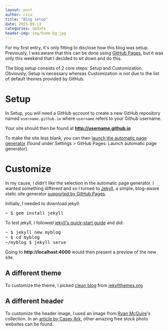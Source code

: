 ```yaml
---
layout: post
author: csiu
title: "Blog setup"
date: 2015-09-13
categories: update
header-img: img/home-bg.jpg
---
```

For my first entry, it's only fitting to disclose how this blog was setup.
Previously, I was aware that this can be done using [GitHub Pages](https://pages.github.com), but it was only this weekend that I decided to sit down and do this.

The blog setup consists of 2 core steps: Setup and Customization.
Obviously, Setup is necessary whereas Customization is not
due to the list of default themes provided by GitHub.

# Setup
In Setup, you will need a GitHub account
to create a new GitHub repository named `username.github.io`
where `username` refers to your Github username.

Your site should then be found at **http://username.github.io**

To make the site less blank, you can then
[launch the automatic page generator](https://help.github.com/articles/creating-pages-with-the-automatic-generator/)
(found under Settings > GitHub Pages: Launch automatic page generator).

# Customize
In my cause, I didn't like the selection in the automatic page generator.
I wanted something different and so I turned to [Jekyll](https://jekyllrb.com),
a simple, blog-aware static site generator
[supported by GitHub Pages](https://help.github.com/articles/using-jekyll-with-pages).

Initially, I needed to download jekyll:
<pre>
~ $ gem install jekyll
</pre>

To test jekyll, I followed [jekyll's quick-start guide](http://jekyllrb.com/docs/quickstart/) and did:

<pre>
~ $ jekyll new myblog
~ $ cd myblog
~/myblog $ jekyll serve
</pre>

Going to **http://localhost:4000** would then present a preview of the new site.

## A different theme
To customize the theme, I picked [clean blog](http://startbootstrap.com/template-overviews/clean-blog/) from [jekyllthemes.org](http://jekyllthemes.org)

## A different header
To customize the header image, I used an image from [Ryan McGuire](http://www.gratisography.com/)'s collection.
In an [article by Casey Ark](http://www.entrepreneur.com/article/238646),
other amazing free stock photo websites can be found.

